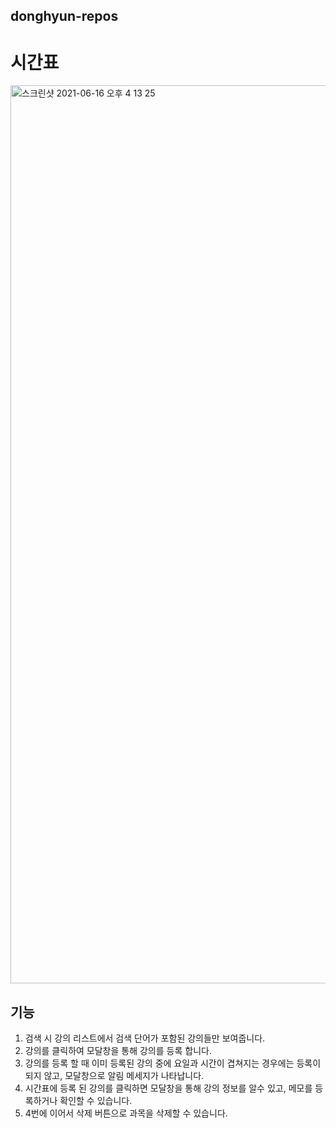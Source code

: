 ## donghyun-repos

# 시간표

<img width="1437" alt="스크린샷 2021-06-16 오후 4 13 25" src="https://user-images.githubusercontent.com/52125590/122174660-dc97aa80-cebd-11eb-8c76-367217e1687a.png">


## 기능

1. 검색 시 강의 리스트에서 검색 단어가 포함된 강의들만 보여줍니다.
2. 강의를 클릭하여 모달창을 통해 강의를 등록 합니다.
3. 강의를 등록 할 때 이미 등록된 강의 중에 요일과 시간이 겹쳐지는 경우에는 등록이 되지 않고, 모달창으로 알림 메세지가 나타납니다.
4. 시간표에 등록 된 강의를 클릭하면 모달창을 통해 강의 정보를 알수 있고, 메모를 등록하거나 확인할 수 있습니다.
5. 4번에 이어서 삭제 버튼으로 과목을 삭제할 수 있습니다.
